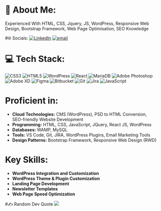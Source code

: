 # 💫 About Me:
Experienced With HTML, CSS, Jquery, JS, WordPress, Responsive Web Design, Bootstrap Framework, Web Page Optimisation, SEO Knowledge


#🌐 Socials:
[![LinkedIn](https://img.shields.io/badge/LinkedIn-%230077B5.svg?logo=linkedin&logoColor=white)](https://linkedin.com/in/anandicon) [![email](https://img.shields.io/badge/Email-D14836?logo=gmail&logoColor=white)](mailto:aanandkumar8@gmail.com) 

# 💻 Tech Stack:
![CSS3](https://img.shields.io/badge/css3-%231572B6.svg?style=for-the-badge&logo=css3&logoColor=white) ![HTML5](https://img.shields.io/badge/html5-%23E34F26.svg?style=for-the-badge&logo=html5&logoColor=white) ![WordPress](https://img.shields.io/badge/WordPress-%23117AC9.svg?style=for-the-badge&logo=WordPress&logoColor=white) ![React](https://img.shields.io/badge/react-%2320232a.svg?style=for-the-badge&logo=react&logoColor=%2361DAFB) ![MariaDB](https://img.shields.io/badge/MariaDB-003545?style=for-the-badge&logo=mariadb&logoColor=white) ![Adobe Photoshop](https://img.shields.io/badge/adobe%20photoshop-%2331A8FF.svg?style=for-the-badge&logo=adobe%20photoshop&logoColor=white) ![Adobe XD](https://img.shields.io/badge/Adobe%20XD-470137?style=for-the-badge&logo=Adobe%20XD&logoColor=#FF61F6) ![Figma](https://img.shields.io/badge/figma-%23F24E1E.svg?style=for-the-badge&logo=figma&logoColor=white) ![Bitbucket](https://img.shields.io/badge/bitbucket-%230047B3.svg?style=for-the-badge&logo=bitbucket&logoColor=white) ![Git](https://img.shields.io/badge/git-%23F05033.svg?style=for-the-badge&logo=git&logoColor=white) ![Jira](https://img.shields.io/badge/jira-%230A0FFF.svg?style=for-the-badge&logo=jira&logoColor=white) ![JavaScript](https://img.shields.io/badge/javascript-%23323330.svg?style=for-the-badge&logo=javascript&logoColor=%23F7DF1E)

# Proficient in:
- **Cloud Technologies:** CMS (WordPress), PSD to HTML Conversion, SEO-friendly Website Development
- **Programming:** HTML, CSS, JavaScript, JQuery, React JS, WordPress
- **Databases:** WAMP, MySQL
- **Tools:** VS Code, Git, JIRA, WordPress Plugins, Email Marketing Tools
- **Design Patterns:** Bootstrap Framework, Responsive Web Design (RWD)

# Key Skills:
- **WordPress Integration and Customization**
- **WordPress Theme & Plugin Customization**
- **Landing Page Development**
- **Newsletter Templates**
- **Web Page Speed Optimization**

#✍️ Random Dev Quote
![](https://quotes-github-readme.vercel.app/api?type=horizontal&theme=merko)
